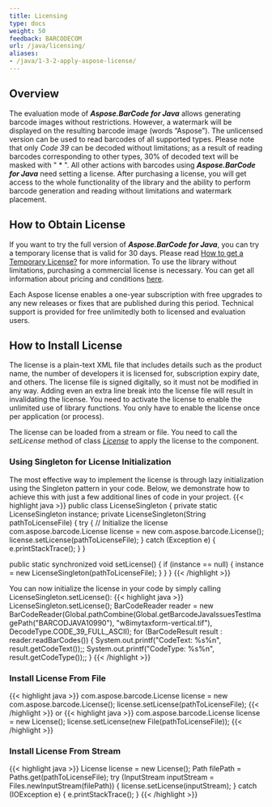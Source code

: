 ```yaml
---
title: Licensing
type: docs
weight: 50
feedback: BARCODECOM
url: /java/licensing/
aliases:
- /java/1-3-2-apply-aspose-license/
---
```

## **Overview**

The evaluation mode of ***Aspose.BarCode for Java*** allows generating barcode images without restrictions. However, a watermark will be displayed on the resulting barcode image (words “Aspose”). The unlicensed version can be used to read barcodes of all supported types. Please note that only *Code 39* can be decoded without limitations; as a result of reading barcodes corresponding to other types, 30% of decoded text will be masked with " * ". All other actions with barcodes using ***Aspose.BarCode for Java*** need setting a license. After purchasing a license, you will get access to the whole functionality of the library and the ability to perform barcode generation and reading without limitations and watermark placement.

## **How to Obtain License**

If you want to try the full version of ***Aspose.BarCode for Java***, you can try a temporary license that is valid for 30 days. Please read [How to get a Temporary License?](https://purchase.aspose.com/temporary-license) for more information. To use the library without limitations, purchasing a commercial license is necessary. You can get all information about pricing and conditions [here](https://purchase.aspose.com/admin/pricing/barcode/java).

Each Aspose license enables a one-year subscription with free upgrades to any new releases or fixes that are published during this period. Technical support is provided for free unlimitedly both to licensed and evaluation users.

## **How to Install License**

The license is a plain-text XML file that includes details such as the product name, the number of developers it is licensed for, subscription expiry date, and others. The license file is signed digitally, so it must not be modified in any way. Adding even an extra line break into the license file will result in invalidating the license. You need to activate the license to enable the unlimited use of library functions. You only have to enable the license once per application (or process).

The license can be loaded from a stream or file.
You need to call the *setLicense* method of class [*License*](https://reference.aspose.com/barcode//java/com.aspose.barcode/license) to apply the license to the component.

### **Using Singleton for License Initialization**

The most effective way to implement the license is through lazy initialization using the Singleton pattern in your code.
Below, we demonstrate how to achieve this with just a few additional lines of code in your project.
{{< highlight java >}}
public class LicenseSingleton
{
private static LicenseSingleton instance;
private LicenseSingleton(String pathToLicenseFile)
{
try
{
// Initialize the license
com.aspose.barcode.License license = new com.aspose.barcode.License();
license.setLicense(pathToLicenseFile);
}
catch (Exception e)
{
e.printStackTrace();
}
}

  public static synchronized void setLicense()
  {
     if (instance == null)
     {
       instance = new LicenseSingleton(pathToLicenseFile);
     }
  }
}
{{< /highlight >}}

You can now initialize the license in your code by simply calling LicenseSingleton.setLicense():
{{< highlight java >}}
LicenseSingleton.setLicense();
BarCodeReader reader = new BarCodeReader(Global.pathCombine(Global.getBarcodeJavaIssuesTestImagePath("BARCODJAVA10990"), "w8imytaxform-vertical.tif"), DecodeType.CODE_39_FULL_ASCII);
for (BarCodeResult result : reader.readBarCodes())
{
System.out.printf("CodeText: %s%n", result.getCodeText());;
System.out.printf("CodeType: %s%n", result.getCodeType());;
}
{{< /highlight >}}

### **Install License From File**

{{< highlight java >}}
com.aspose.barcode.License license = new com.aspose.barcode.License();
license.setLicense(pathToLicenseFile);
{{< /highlight >}}
or
{{< highlight java >}}
com.aspose.barcode.License license = new License();
license.setLicense(new File(pathToLicenseFile));
{{< /highlight >}}

### **Install License From Stream**

{{< highlight java >}}
License license = new License();
Path filePath = Paths.get(pathToLicenseFile);
try (InputStream inputStream = Files.newInputStream(filePath))
{
  license.setLicense(inputStream);
}
catch (IOException e)
{
  e.printStackTrace();
}
{{< /highlight >}}

<!--
### **Configure Metered Key**
Aspose.BarCode for Java allows developers to apply metered keys. It is a new licensing mechanism that can be applied along with the existing licensing method. Those customers who want to be billed based on the usage of API features can apply metered licensing. For more details, please refer to [Metered Licensing FAQ](https://purchase.aspose.com/faqs/licensing/metered).

Class [*Metered*](https://reference.aspose.com/barcode/java/com.aspose.barcode.metered/package-frame) has been introduced to apply the metered key. The sample code snippet demonstrating how to set metered public and private keys is provided below.

{{< gist "aspose-com-gists" "9dea2dd38be50330a824dd05da062a97" "Examples-src-main-java-com-aspose-barcode-examples-ApplyMeteredKey-ApplyMeteredKey.java" >}}
-->
